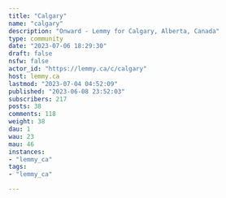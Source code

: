 ```yaml
---
title: "Calgary" 
name: "calgary"
description: "Onward - Lemmy for Calgary, Alberta, Canada"
type: community
date: "2023-07-06 18:29:30"
draft: false
nsfw: false
actor_id: "https://lemmy.ca/c/calgary"
host: lemmy.ca
lastmod: "2023-07-04 04:52:09"
published: "2023-06-08 23:52:03"
subscribers: 217
posts: 38
comments: 118
weight: 38
dau: 1
wau: 23
mau: 46
instances:
- "lemmy_ca"
tags: 
- "lemmy_ca"

---
```

